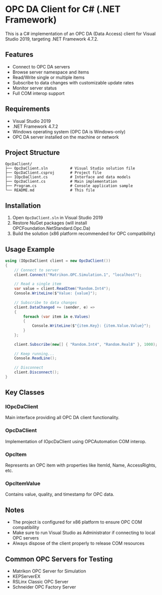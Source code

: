 # OPC DA Client for C# (.NET Framework)

This is a C# implementation of an OPC DA (Data Access) client for Visual Studio 2019, targeting .NET Framework 4.7.2.

## Features

- Connect to OPC DA servers
- Browse server namespace and items
- Read/Write single or multiple items
- Subscribe to data changes with customizable update rates
- Monitor server status
- Full COM interop support

## Requirements

- Visual Studio 2019
- .NET Framework 4.7.2
- Windows operating system (OPC DA is Windows-only)
- OPC DA server installed on the machine or network

## Project Structure

```
OpcDaClient/
├── OpcDaClient.sln          # Visual Studio solution file
├── OpcDaClient.csproj       # Project file
├── IOpcDaClient.cs          # Interface and data models
├── OpcDaClient.cs           # Main implementation
├── Program.cs               # Console application sample
└── README.md                # This file
```

## Installation

1. Open `OpcDaClient.sln` in Visual Studio 2019
2. Restore NuGet packages (will install OPCFoundation.NetStandard.Opc.Da)
3. Build the solution (x86 platform recommended for OPC compatibility)

## Usage Example

```csharp
using (IOpcDaClient client = new OpcDaClient())
{
    // Connect to server
    client.Connect("Matrikon.OPC.Simulation.1", "localhost");
    
    // Read a single item
    var value = client.ReadItem("Random.Int4");
    Console.WriteLine($"Value: {value}");
    
    // Subscribe to data changes
    client.DataChanged += (sender, e) =>
    {
        foreach (var item in e.Values)
        {
            Console.WriteLine($"{item.Key}: {item.Value.Value}");
        }
    };
    
    client.Subscribe(new[] { "Random.Int4", "Random.Real8" }, 1000);
    
    // Keep running...
    Console.ReadLine();
    
    // Disconnect
    client.Disconnect();
}
```

## Key Classes

### IOpcDaClient
Main interface providing all OPC DA client functionality.

### OpcDaClient
Implementation of IOpcDaClient using OPCAutomation COM interop.

### OpcItem
Represents an OPC item with properties like ItemId, Name, AccessRights, etc.

### OpcItemValue
Contains value, quality, and timestamp for OPC data.

## Notes

- The project is configured for x86 platform to ensure OPC COM compatibility
- Make sure to run Visual Studio as Administrator if connecting to local OPC servers
- Always dispose of the client properly to release COM resources

## Common OPC Servers for Testing

- Matrikon OPC Server for Simulation
- KEPServerEX
- RSLinx Classic OPC Server
- Schneider OPC Factory Server